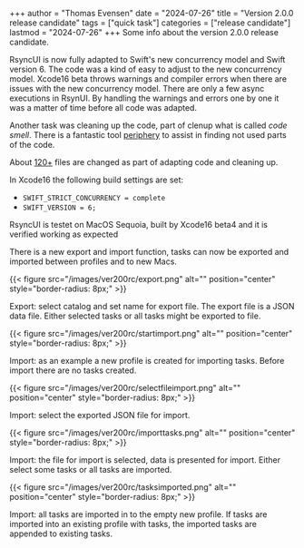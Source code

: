 +++
author = "Thomas Evensen"
date = "2024-07-26"
title =  "Version 2.0.0 release candidate"
tags = ["quick task"]
categories = ["release candidate"]
lastmod = "2024-07-26"
+++
Some info about the version 2.0.0 release candidate.

RsyncUI is now fully adapted to Swift's new concurrency model and Swift version 6. The code was a kind of easy to adjust to the new concurrency model. Xcode16 beta throws warnings and compiler errors when there are issues with the new concurrency model. There are only a few async executions in RsynUI. By handling the warnings and errors one by one it was a matter of time before all code was adapted. 

Another task was cleaning up the code, part of clenup what is called *code smell*. There is a fantastic tool [periphery](https://github.com/peripheryapp/periphery) to assist in finding not used parts of the code. 

About [120+](https://github.com/rsyncOSX/RsyncUI/compare/v1.9.2...v2.0.0) files are changed as part of adapting code and cleaning up.

In Xcode16 the following build settings are set:

- `SWIFT_STRICT_CONCURRENCY = complete`
- `SWIFT_VERSION = 6;` 

RsyncUI is testet on MacOS Sequoia, built by Xcode16 beta4 and it is verified working as expected

There is a new export and import function, tasks can now be exported and imported between profiles and to new Macs.

{{< figure src="/images/ver200rc/export.png" alt="" position="center" style="border-radius: 8px;" >}}

Export: select catalog and set name for export file. The export file is a JSON data file. Either selected tasks or all tasks might be exported to file.

{{< figure src="/images/ver200rc/startimport.png" alt="" position="center" style="border-radius: 8px;" >}}

Import: as an example a new profile is created for importing tasks. Before import there are no tasks created.

{{< figure src="/images/ver200rc/selectfileimport.png" alt="" position="center" style="border-radius: 8px;" >}}

Import: select the exported JSON file for import.

{{< figure src="/images/ver200rc/importtasks.png" alt="" position="center" style="border-radius: 8px;" >}}

Import: the file for import is selected, data is presented for import. Either select some tasks or all tasks are imported.

{{< figure src="/images/ver200rc/tasksimported.png" alt="" position="center" style="border-radius: 8px;" >}}

Import: all tasks are imported in to the empty new profile. If tasks are imported into an existing profile with tasks, the imported tasks are appended to existing tasks.
